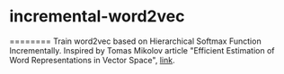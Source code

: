 # incremental-word2vec
========
Train word2vec based on Hierarchical Softmax Function Incrementally. Inspired by Tomas Mikolov article "Efficient Estimation of Word Representations in
Vector Space", [link](https://arxiv.org/pdf/1301.3781v3.pdf). 
